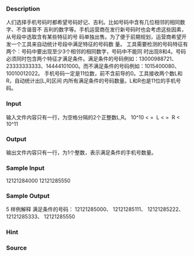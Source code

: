 
### Description
人们选择手机号码时都希望号码好记、吉利。比如号码中含有几位相邻的相同数字、不含谐音不
吉利的数字等。手机运营商在发行新号码时也会考虑这些因素，从号段中选取含有某些特征的号
码单独出售。为了便于前期规划，运营商希望开发一个工具来自动统计号段中满足特征的号码数
量。
工具需要检测的号码特征有两个：号码中要出现至少3个相邻的相同数字，号码中不能同
时出现8和4。号码必须同时包含两个特征才满足条件。满足条件的号码例如：13000988721、
23333333333、14444101000。而不满足条件的号码例如：1015400080、10010012022。
手机号码一定是11位数，前不含前导的0。工具接收两个数L和R，自动统计出[L,R]区间
内所有满足条件的号码数量。L和R也是11位的手机号码。
### Input
输入文件内容只有一行，为空格分隔的2个正整数L,R。
10^10 < =  L < =  R < 10^11
### Output
输出文件内容只有一行，为1个整数，表示满足条件的手机号数量。
### Sample Input
12121284000 12121285550
### Sample Output
5
样例解释
满足条件的号码： 12121285000、 12121285111、 12121285222、 12121285333、 12121285550
### Hint

### Source
